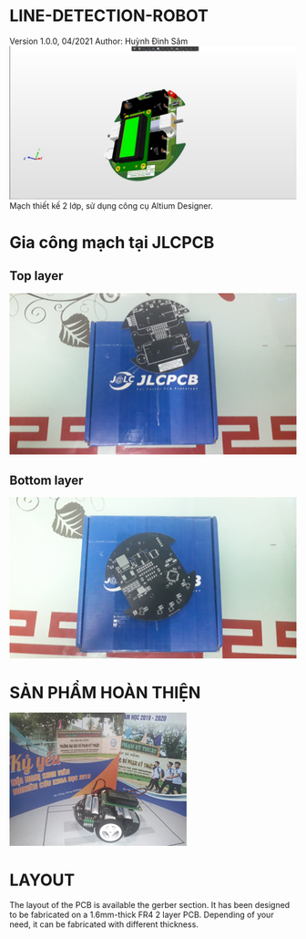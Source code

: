 # LINE-DETECTION-ROBOT

Version 1.0.0, 04/2021 Author: Huỳnh Đình Sâm
<img src="./IMG/hinh1.jpg">
Mạch thiết kế 2 lớp, sử dụng công cụ Altium Designer.

# Gia công mạch tại JLCPCB
## Top layer

<img src="./IMG/hinh2.jpg">

## Bottom layer

<img src="./IMG/hinh3.jpg">

# SẢN PHẨM HOÀN THIỆN

<img src="./IMG/hinh4.png">

# LAYOUT

The layout of the PCB is available the gerber section. It has been designed to be fabricated on a 1.6mm-thick FR4 2 layer PCB. Depending of your need, it can be fabricated with different thickness.
